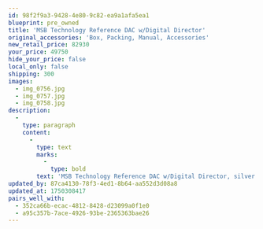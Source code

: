 ```yaml
---
id: 98f2f9a3-9428-4e80-9c82-ea9a1afa5ea1
blueprint: pre_owned
title: 'MSB Technology Reference DAC w/Digital Director'
original_accessories: 'Box, Packing, Manual, Accessories'
new_retail_price: 82930
your_price: 49750
hide_your_price: false
local_only: false
shipping: 300
images:
  - img_0756.jpg
  - img_0757.jpg
  - img_0758.jpg
description:
  -
    type: paragraph
    content:
      -
        type: text
        marks:
          -
            type: bold
        text: 'MSB Technology Reference DAC w/Digital Director, silver finish. DAC includes Renderer (network) module, AES/EBU module & Quad Rate USB module as well as standard S/PDIF module. Units are all in excellent condition with original boxes, packing and accessories. The combined retail price for all items is $82,930.00'
updated_by: 87ca4130-78f3-4ed1-8b64-aa552d3d08a8
updated_at: 1750308417
pairs_well_with:
  - 352ca66b-ecac-4812-8428-d23099a0f1e0
  - a95c357b-7ace-4926-93be-2365363bae26
---
```

